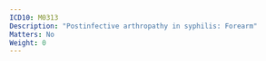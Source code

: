 ```yaml
---
ICD10: M0313
Description: "Postinfective arthropathy in syphilis: Forearm"
Matters: No
Weight: 0
---
```


